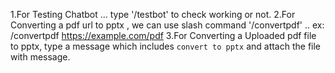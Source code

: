 1.For Testing Chatbot ... type '/testbot' to check working or not.
2.For Converting a pdf url to pptx , we can use slash command '/convertpdf' .. ex: /convertpdf https://example.com/pdf
3.For Converting a Uploaded pdf file to pptx, type a message which includes `convert to pptx` and attach the file with message.